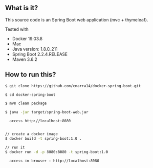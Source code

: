 ## What is it?
This source code is an Spring Boot web application (mvc + thymeleaf).
 
Tested with
* Docker 19.03.8
* Mac
* Java version: 1.8.0_211
* Spring Boot 2.2.4.RELEASE
* Maven 3.6.2


## How to run this?
```bash
$ git clone https://github.com/cnarra14/docker-spring-boot.git

$ cd docker-spring-boot

$ mvn clean package

$ java -jar target/spring-boot-web.jar

  access http://localhost:8080


// create a docker image
$ docker build -t spring-boot:1.0 .

// run it
$ docker run -d -p 8080:8080 -t spring-boot:1.0

  access in browser : http://localhost:8080
```